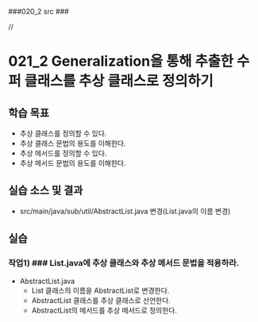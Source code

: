 ###020_2 src ###

// 

# 021_2 Generalization을 통해 추출한 수퍼 클래스를 추상 클래스로 정의하기

## 학습 목표

- 추상 클래스를 정의할 수 있다.
- 추상 클래스 문법의 용도를 이해한다.
- 추상 메서드를 정의할 수 있다.
- 추상 메서드 문법의 용도를 이해한다.

## 실습 소스 및 결과

- src/main/java/sub/util/AbstractList.java 변경(List.java의 이름 변경)


## 실습

### 작업1) ### List.java에 추상 클래스와 추상 메서드 문법을 적용하라.

- AbstractList.java
  - List 클래스의 이름을 AbstractList로 변경한다.
  - AbstractList 클래스를 추상 클래스로 선언한다.
  - AbstractList의 메서드를 추상 메서드로 정의한다.